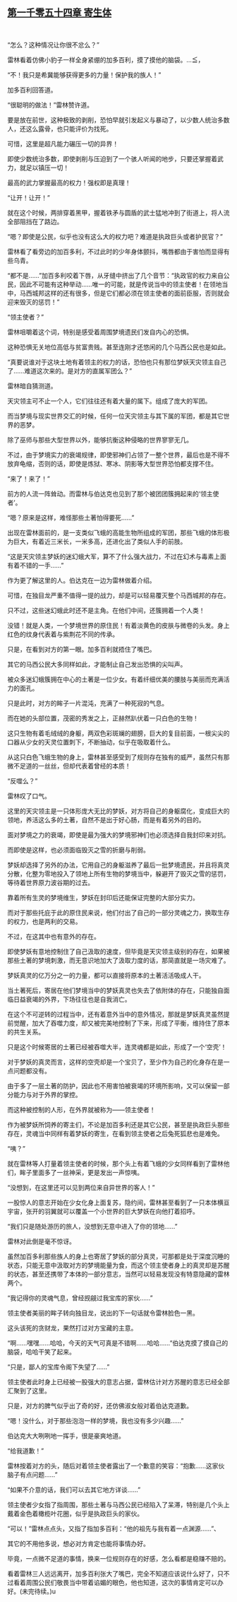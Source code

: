 ## [第一千零五十四章 寄生体](https://www.xxbiquge.com/11_11222/9049287.html)
﻿

  “怎么？这种情况让你很不忿么？”

  雷林看着仿佛小豹子一样全身紧绷的加多百利，摸了摸他的脑袋。…≦，

  “不！我只是希冀能够获得更多的力量！保护我的族人！”

  加多百利回答道。

  “很聪明的做法！”雷林赞许道。

  要是放在前世，这种极致的剥削，恐怕早就引发起义与暴动了，以少数人统治多数人，还这么露骨，也只能评价为找死。

  可惜，这里是超凡能力碾压一切的异界！

  即使少数统治多数，即使剥削与压迫到了一个骇人听闻的地步，只要还掌握着武力，就足以镇压一切！

  最高的武力掌握最高的权力！强权即是真理！

  “让开！让开！”

  就在这个时候，两排穿着黑甲，握着铁矛与圆盾的武士猛地冲到了街道上，将人流全部阻挡在了路边。

  “嗯？即使是公民，似乎也没有这么大的权力吧？难道是执政巨头或者护民官？”

  雷林看了看旁边的加百多利，不过此时的少年身体颤抖，嘴唇都由于害怕而显得有些乌青。

  “都不是……”加百多利咬着下唇，从牙缝中挤出了几个音节：“执政官的权力来自公民，因此不可能有这种举动……唯一的可能，就是传说当中的领主使者！在领地当中，马西城邦这样的还有很多，但是它们都必须在领主使者的面前臣服，否则就会迎来毁灭的惩罚！”

  “领主使者？”

  雷林咀嚼着这个词，特别是感受着周围梦境遗民们发自内心的恐惧。

  这种恐惧无关地位高低与贫富贵贱。甚至连刚才还悠闲的几个马西公民也是如此。

  “真要说谁对于这块土地有着领主的权力的话，恐怕也只有那位梦妖天灾领主自己了……难道这次来的。是对方的直属军团么？”

  雷林暗自猜测道。

  天灾领主可不止一个人，它们往往还有着大量的属下。组成了庞大的军团。

  而当梦境与现实世界交汇的时候，任何一位天灾领主与其下属的军团，都是其它世界的恶梦。

  除了巫师与那些大型世界以外，能够抗衡这种侵略的世界寥寥无几。

  不过，由于梦境实力的衰竭规律，即使邪神们占领了一整个世界，最后也是不得不放弃龟缩，否则的话，即使是炼狱、寒冰、阴影等大型世界恐怕都支撑不住。

  “来了！来了！”

  前方的人流一阵耸动。而雷林与伯达克也见到了那个被团团簇拥起来的‘领主使者’。

  “嗯？原来是这样，难怪那些土著怕得要死……”

  出现在雷林面前的，是一支类似飞蛾的高能生物所组成的军团，那些飞蛾的体形极为巨大，有着近三米长，一米多高，还进化出了类似人手的前肢。

  “这是天灾领主梦妖的迷幻蛾大军，算不了什么强大战力，不过在幻术与毒素上面有着不错的一手……”

  作为更了解这里的人。伯达克在一边为雷林做着介绍。

  可惜，在独目龙严重不值得一提的战力，却是可以轻易覆灭整个马西城邦的存在。

  只不过，这些迷幻蛾此时还不是主角。在他们中间，还簇拥着一个人类！

  没错！就是人类，一个梦境世界的原住民！有着淡黄色的皮肤与微卷的头发。身上红色的纹身代表着与紫荆花不同的传承。

  只是，在看到对方的第一眼。加多百利就捂住了嘴巴。

  其它的马西公民大多同样如此，才能制止自己发出恐惧的尖叫声。

  被众多迷幻蛾簇拥在中心的土著是一位少女。有着纤细优美的腰肢与美丽而充满活力的面孔。

  只是此时，对方的眸子一片混沌，充满了一种死寂的气息。

  而在她的头部位置，茂密的秀发之上，正赫然趴伏着一只白色的生物！

  这只生物有着毛绒绒的身躯，两双色彩斑斓的翅膀，巨大的复目前面，一根尖尖的口器从少女的天灵位置刺下，不断抽动，似乎在吸取着什么。

  从这只白色飞蛾生物的身上，雷林甚至感受到了规则存在独有的威严，虽然只有那微不足道的一丝丝，但却代表着曾经的本质！

  “反噬么？”

  雷林叹了口气。

  这里的天灾领主是一只体形庞大无比的梦妖，对方将自己的身躯腐化，变成巨大的领地，养活这么多的土著，自然不是出于好心肠，而是有着另外的目的。

  面对梦境之力的衰竭，即使是最为强大的梦境邪神们也必须选择自我封印来对抗。

  而即使是这样，也必须面临毁灭之雪的折磨与削弱。

  梦妖却选择了另外的办法，它用自己的身躯滋养了最后一批梦境遗民，并且将真灵分散，化整为零地投入了领地上所有生物的梦境当中，躲避开了毁灭之雪的惩罚，等待着世界原力波谷期的过去。

  靠着所有生灵的梦境维生，梦妖在封印后还能保证完整的大部分实力。

  而对于那些托庇于此的原住民来说，他们付出了自己的一部分灵魂之力，换取生存的权力，也是两利的交易。

  不过，在这其中也有意外的存在。

  即使梦妖有意地控制住了自己汲取的速度，但毕竟是天灾领主级别的存在，如果被那些土著的梦境刺激，而无意识地加大了汲取力度的话，那简直就是一场灾难了。

  梦妖真灵的亿万分之一的力量，都可以直接将原本的土著活活吸成人干。

  当土著死后，寄居在他们梦境当中的梦妖真灵也失去了依附体的存在，只能独自面临日益衰竭的外界，下场往往也是自我消亡。

  在这个不可逆转的过程当中，还有着意外当中的意外情况，那就是梦妖真灵虽然提前觉醒，加大了吞噬力度，却又被完美地控制了下来，形成了平衡，维持住了原本的共生关系。

  只是这个时候寄居的土著已经被吞噬大半，连灵魂都是如此，形成了一个‘空壳’！

  对于梦妖的真灵而言，这样的空壳却是一个宝贝了，至少作为自己的化身存在是一点问题都没有。

  由于多了一层土著的防护，因此也不用害怕被衰竭的环境所影响，又可以保留一部分能力与对于外界的掌控。

  而这种被控制的人形，在外界就被称为——领主使者！

  作为被梦妖所饲养的寄主们，不论是加百多利还是其它公民，甚至是执政巨头那些存在，灵魂当中同样有着梦妖的寄生，在看到领主使者之后兔死狐悲也是难免。

  “咦？”

  就在雷林等人打量着领主使者的时候，那个头上有着飞蛾的少女同样看到了雷林他们，眸子里面多了一丝神采，更是发出一声惊咦。

  “没想到，在这里还可以见到两位来自异世界的客人！”

  一股惊人的意志开始在少女化身上面复苏，隐约间，雷林甚至看到了一只本体横亘宇宙，张开的羽翼就可以覆盖一个小世界的巨大梦妖在向他打着招呼。

  “我们只是随处游历的旅人，没想到无意中进入了你的领地……”

  雷林对此倒是毫不惊讶。

  虽然加百多利那些族人的身上也寄居了梦妖的部分真灵，可那都是处于深度沉睡的状态，只能无意中汲取对方的梦境能量为食，而这个领主使者身上的真灵却是苏醒的状态，甚至还携带了本体的一部分意志，当然可以轻易发现没有特意隐藏的雷林两个。

  “我记得你的灵魂气息，曾经觊觎过我宝库的家伙……”

  领主使者美丽的眸子转向独目龙，说出的下一句话就令雷林脸色一黑。

  这头该死的贪财龙，果然打过对方宝藏的主意。

  “啊……嘿嘿……哈哈，今天的天气可真是不错啊……哈哈……”伯达克摸了摸自己的脑袋，哈哈干笑了起来。

  “只是，鄙人的宝库令阁下失望了……”

  领主使者此时身上已经被一股强大的意志占据，雷林估计对方苏醒的意志已经全部汇聚到了这里。

  只是，对方的脾气似乎出了奇的好，还仿佛淑女般对着伯达克道歉。

  “嗯！没什么，对于那些泡泡一样的梦境，我也没有多少兴趣……”

  伯达克大大咧咧地一挥手，很是豪爽地道。

  “给我道歉！”

  雷林按着对方的头，随后对着领主使者露出了一个歉意的笑容：“抱歉……这家伙脑子有点问题……”

  “如果不介意的话，我们可以去其它地方详谈……”

  领主使者少女指了指周围，那些土著与马西公民已经陷入了呆滞，特别是几个头上戴着金色着橄榄叶花圈，似乎是执政巨头的家伙。

  “可以！”雷林点点头，又指了指加多百利：“他的祖先与我有着一点渊源……”、

  其它的不用他多说，想必对方肯定也能将事情办好。

  毕竟，一点微不足道的事情，换来一位规则存在的好感，怎么看都是稳赚不赔的。

  看着雷林三人远远离开，加多百利张大了嘴巴，完全不知道应该说什么好了，只不过看着周围公民们敬畏当中带着谄媚的眼色，他也知道，这次的事情肯定可以办好。(未完待续。)u

  
